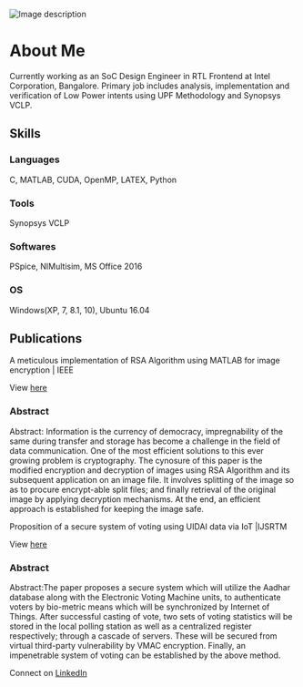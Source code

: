 ![Image description](https://www.google.com/url?sa=i&source=images&cd=&ved=2ahUKEwi1_7unnvjkAhUDA3IKHd1XD_8QjRx6BAgBEAQ&url=https%3A%2F%2Fwww.researchgate.net%2Fprofile%2FShakya_Chakrabarti&psig=AOvVaw2humOFn_yc8GyCFqH3RB3a&ust=1569922261305254)

# About Me

Currently working as an SoC Design Engineer in RTL Frontend at Intel Corporation, Bangalore. Primary job includes analysis, implementation and verification of Low Power intents using UPF Methodology and Synopsys VCLP.

## Skills

### Languages
C, MATLAB, CUDA, OpenMP, LATEX, Python

### Tools
Synopsys VCLP

### Softwares
PSpice, NIMultisim, MS Office 2016

### OS
Windows(XP, 7, 8.1, 10), Ubuntu 16.04

## Publications
A meticulous implementation of RSA Algorithm using MATLAB for image encryption | IEEE

View [here](http://ieeexplore.ieee.org/document/8076979/)
### Abstract
Abstract:
Information is the currency of democracy, impregnability of the same during transfer and storage has become a challenge in the field of data communication. One of the most efficient solutions to this ever growing problem is cryptography. The cynosure of this paper is the modified encryption and decryption of images using RSA Algorithm and its subsequent application on an image file. It involves splitting of the image so as to procure encrypt-able split files; and finally retrieval of the original image by applying decryption mechanisms. At the end, an efficient approach is established for keeping the image safe.

Proposition of a secure system of voting using UIDAI data via IoT |IJSRTM

View [here](http://doi.org/10.18510/ijsrtm.2018.616)
### Abstract
Abstract:The paper proposes a secure system which will utilize the Aadhar database along with the Electronic Voting Machine units, to authenticate voters by bio-metric means which will be synchronized by Internet of Things. After successful casting of vote, two sets of voting statistics will be stored in the local polling station as well as a centralized register respectively; through a cascade of servers. These will be secured from virtual third-party vulnerability by VMAC encryption. Finally, an impenetrable system of voting can be established by the above method.

Connect on [LinkedIn](https://in.linkedin.com/in/shakyachakrabarti)
